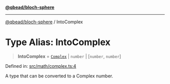 [**@qbead/bloch-sphere**](../index.md)

***

[@qbead/bloch-sphere](../index.md) / IntoComplex

# Type Alias: IntoComplex

> **IntoComplex** = [`Complex`](../classes/Complex.md) \| `number` \| \[`number`, `number`\]

Defined in: [src/math/complex.ts:4](https://github.com/qbead/bloch-sphere/blob/9ff2dae0481f00679728b83f1e83d06a69a548d1/src/math/complex.ts#L4)

A type that can be converted to a Complex number.
